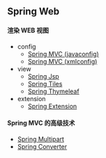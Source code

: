 Spring Web
--

#### 渲染 WEB 视图

- config
    - <a href="spring-web-javaconfig">Spring MVC (javaconfig)</a>
    - <a href="spring-web-xmlconfig">Spring MVC (xmlconfig)</a>
- view
    - <a href="spring-jsp">Spring Jsp</a>
    - <a href="spring-tiles">Spring Tiles</a>
    - <a href="spring-thymeleaf">Spring Thymeleaf</a>
- extension
    - <a href="spring-web-extension">Spring Extension</a>

#### Spring MVC 的高级技术

- <a href="spring-multipart">Spring Multipart</a>
- <a href="spring-converter">Spring Converter</a>
